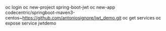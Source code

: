 
oc login
oc new-project spring-boot-jwt
oc new-app codecentric/springboot-maven3-centos~https://github.com/antoniosignore/jwt_demo.git
oc get services
oc expose service jwtdemo
